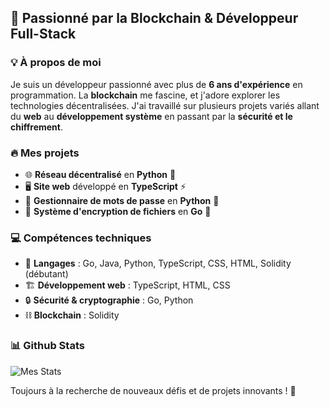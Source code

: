 ## 🚀 Passionné par la Blockchain & Développeur Full-Stack

### 💡 À propos de moi
Je suis un développeur passionné avec plus de **6 ans d'expérience** en programmation. La **blockchain** me fascine, et j'adore explorer les technologies décentralisées. J'ai travaillé sur plusieurs projets variés allant du **web** au **développement système** en passant par la **sécurité et le chiffrement**.

### 🔥 Mes projets
- 🌐 **Réseau décentralisé** en **Python** 📡
- 🖥️ **Site web** développé en **TypeScript** ⚡
- 🔑 **Gestionnaire de mots de passe** en **Python** 🔐
- 📂 **Système d'encryption de fichiers** en **Go** 🔏

### 💻 Compétences techniques
- 🚀 **Langages** : Go, Java, Python, TypeScript, CSS, HTML, Solidity (débutant)
- 🏗️ **Développement web** : TypeScript, HTML, CSS
- 🔒 **Sécurité & cryptographie** : Go, Python
- ⛓️ **Blockchain** : Solidity

### 📊 Github Stats
![Mes Stats](https://github-readme-stats.vercel.app/api?username=0xZKnw&show_icons=true&theme=dark)

Toujours à la recherche de nouveaux défis et de projets innovants ! 🚀
